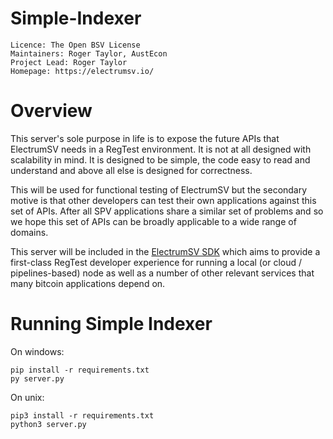 Simple-Indexer
================

    Licence: The Open BSV License
    Maintainers: Roger Taylor, AustEcon
    Project Lead: Roger Taylor
    Homepage: https://electrumsv.io/


Overview
========
This server's sole purpose in life is to expose the future APIs that ElectrumSV needs in a RegTest
environment. It is not at all designed with scalability in mind. It is designed to be simple,
the code easy to read and understand and above all else is designed for correctness.

This will be used for functional testing of ElectrumSV but the secondary motive is that other
developers can test their own applications against this set of APIs. After all SPV applications
share a similar set of problems and so we hope this set of APIs can be broadly applicable to 
a wide range of domains.

This server will be included in the [ElectrumSV SDK](https://pypi.org/project/electrumsv-sdk) 
which aims to provide a first-class RegTest developer experience for running a local
(or cloud / pipelines-based) node as well as a number of other relevant services that many 
bitcoin applications depend on.


Running Simple Indexer
======================
On windows:

    pip install -r requirements.txt
    py server.py

On unix:

    pip3 install -r requirements.txt
    python3 server.py
